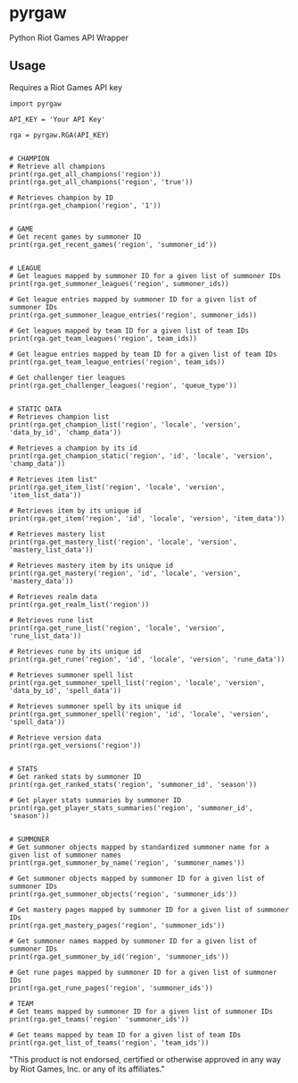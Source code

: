 # pyrgaw

Python Riot Games API Wrapper

## Usage

Requires a Riot Games API key
    
    import pyrgaw

    API_KEY = 'Your API Key'

    rga = pyrgaw.RGA(API_KEY)


    # CHAMPION
    # Retrieve all champions
    print(rga.get_all_champions('region'))
    print(rga.get_all_champions('region', 'true'))

    # Retrieves champion by ID
    print(rga.get_champion('region', '1'))


    # GAME
    # Get recent games by summoner ID
    print(rga.get_recent_games('region', 'summoner_id'))


    # LEAGUE
    # Get leagues mapped by summoner ID for a given list of summoner IDs
    print(rga.get_summoner_leagues('region', summoner_ids))

    # Get league entries mapped by summoner ID for a given list of summoner IDs
    print(rga.get_summoner_league_entries('region', summoner_ids))

    # Get leagues mapped by team ID for a given list of team IDs
    print(rga.get_team_leagues('region', team_ids))

    # Get league entries mapped by team ID for a given list of team IDs
    print(rga.get_team_league_entries('region', team_ids))

    # Get challenger tier leagues
    print(rga.get_challenger_leagues('region', 'queue_type'))
    

    # STATIC DATA
    # Retrieves champion list
    print(rga.get_champion_list('region', 'locale', 'version', 'data_by_id', 'champ_data'))

    # Retrieves a champion by its id
    print(rga.get_champion_static('region', 'id', 'locale', 'version', 'champ_data'))

    # Retrieves item list"
    print(rga.get_item_list('region', 'locale', 'version', 'item_list_data'))

    # Retrieves item by its unique id
    print(rga.get_item('region', 'id', 'locale', 'version', 'item_data'))

    # Retrieves mastery list
    print(rga.get_mastery_list('region', 'locale', 'version', 'mastery_list_data'))

    # Retrieves mastery item by its unique id
    print(rga.get_mastery('region', 'id', 'locale', 'version', 'mastery_data'))

    # Retrieves realm data
    print(rga.get_realm_list('region'))

    # Retrieves rune list
    print(rga.get_rune_list('region', 'locale', 'version', 'rune_list_data'))

    # Retrieves rune by its unique id
    print(rga.get_rune('region', 'id', 'locale', 'version', 'rune_data'))

    # Retrieves summoner spell list
    print(rga.get_summoner_spell_list('region', 'locale', 'version', 'data_by_id', 'spell_data'))

    # Retrieves summoner spell by its unique id
    print(rga.get_summoner_spell('region', 'id', 'locale', 'version', 'spell_data'))

    # Retrieve version data
    print(rga.get_versions('region'))

    
    # STATS
    # Get ranked stats by summoner ID
    print(rga.get_ranked_stats('region', 'summoner_id', 'season'))

    # Get player stats summaries by summoner ID
    print(rga.get_player_stats_summaries('region', 'summoner_id', 'season'))


    # SUMMONER
    # Get summoner objects mapped by standardized summoner name for a given list of summoner names
    print(rga.get_summoner_by_name('region', 'summoner_names'))

    # Get summoner objects mapped by summoner ID for a given list of summoner IDs
    print(rga.get_summoner_objects('region', 'summoner_ids'))

    # Get mastery pages mapped by summoner ID for a given list of summoner IDs
    print(rga.get_mastery_pages('region', 'summoner_ids'))

    # Get summoner names mapped by summoner ID for a given list of summoner IDs
    print(rga.get_summoner_by_id('region', 'summoner_ids'))

    # Get rune pages mapped by summoner ID for a given list of summoner IDs
    print(rga.get_rune_pages('region', 'summoner_ids'))

    # TEAM
    # Get teams mapped by summoner ID for a given list of summoner IDs
    print(rga.get_teams('region' 'summoner_ids'))

    # Get teams mapped by team ID for a given list of team IDs
    print(rga.get_list_of_teams('region', 'team_ids'))


"This product is not endorsed, certified or otherwise approved in any way by Riot Games, Inc. or any of its affiliates."
